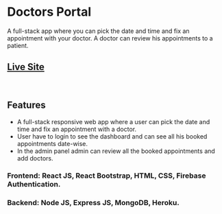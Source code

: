 # Doctors Portal

A full-stack app where you can pick the date and time and fix an appointment with your doctor. A doctor can review his appointments to a patient. <br/>

## [Live Site](doctors-portall.web.app "Doctors Portal")

<br/>

## Features

- A full-stack responsive web app where a user can pick the date and time and fix an appointment with
  a doctor.
- User have to login to see the dashboard and can see all his booked appointments date-wise.
- In the admin panel admin can review all the booked appointments and add doctors.
  <br/>

### Frontend: React JS, React Bootstrap, HTML, CSS, Firebase Authentication.

### Backend: Node JS, Express JS, MongoDB, Heroku.
